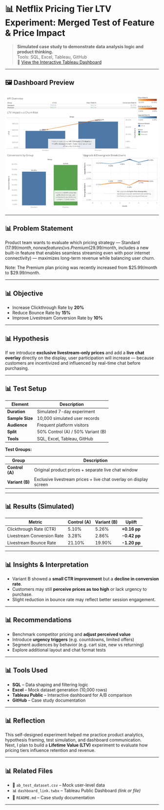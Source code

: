 # 📊 Netflix Pricing Tier LTV Experiment: Merged Test of Feature & Price Impact

> **Simulated case study to demonstrate data analysis logic and product thinking.**  
> Tools: SQL, Excel, Tableau, GitHub  
> 🔗 [View the Interactive Tableau Dashboard](https://public.tableau.com/views/NetflixPricingTierLTVExperimentMergedTestofFeaturePriceImpact/Dashboard1?:language=en-US&:sid=&:redirect=auth&:display_count=n&:origin=viz_share_link)

---

## 🖼️ Dashboard Preview

![Dashboard Preview](Netflix-Pricing-Tier-LTV-Experiment-Merged-Test-of-Feature-&-Price-Impact.png)

---

## 📊 Problem Statement

Product team wants to evaluate which pricing strategy — Standard ($17.99/month, no new features) vs. Premium ($29.99/month, includes a new built-in feature that enables seamless streaming even with poor internet connectivity) — maximizes long-term revenue while balancing user churn.

Note: The Premium plan pricing was recently increased from $25.99/month to 	$29.99/month.

---

## 📊 Objective

- Increase Clickthrough Rate by **20%**
- Reduce Bounce Rate by **15%**
- Improve Livestream Conversion Rate by **10%**

---

## 📊 Hypothesis

If we introduce **exclusive livestream-only prices** and add a **live chat overlay** directly on the display, user participation will increase — because customers are incentivized and influenced by real-time chat before purchasing.

---

## 📊 Test Setup

| Element        | Description                                                       |
|----------------|-------------------------------------------------------------------|
| **Duration**   | Simulated 7-day experiment                                        |
| **Sample Size**| 10,000 simulated user records                                     |
| **Audience**   | Frequent platform visitors                                        |
| **Split**      | 50% Control (A) / 50% Variant (B)                                 |
| **Tools**      | SQL, Excel, Tableau, GitHub                                       |

**Test Groups:**

| Group           | Description                                                                 |
|------------------|------------------------------------------------------------------------------|
| **Control (A)**  | Original product prices + separate live chat window                         |
| **Variant (B)**  | Exclusive livestream prices + live chat overlay on display screen           |

---

## 📊 Results (Simulated)

| Metric                     | Control (A) | Variant (B) | Uplift         |
|----------------------------|-------------|-------------|----------------|
| Clickthrough Rate (CTR)    | 5.10%       | 5.26%       | **+0.16 pp**   |
| Livestream Conversion Rate | 3.28%       | 2.86%       | **-0.42 pp**   |
| Livestream Bounce Rate     | 21.10%      | 19.90%      | **-1.20 pp**   |

---

## 📊 Insights & Interpretation

- Variant B showed a **small CTR improvement** but a **decline in conversion rate**.
- Customers may still **perceive prices as too high** or lack urgency to purchase.
- Slight reduction in bounce rate may reflect better session engagement.

---

## 📊 Recommendations

- Benchmark competitor pricing and **adjust perceived value**
- Introduce **urgency triggers** (e.g. countdowns, limited offers)
- Segment audiences by behavior (e.g. cart size, new vs returning)
- Explore additional layout and chat format tests

---

## 📊 Tools Used

- **SQL** – Data shaping and filtering logic  
- **Excel** – Mock dataset generation (10,000 rows)  
- **Tableau Public** – Interactive dashboard for A/B comparison  
- **GitHub** – Case study documentation

---

## 📊 Reflection

This self-designed experiment helped me practice product analytics, hypothesis framing, test simulation, and dashboard communication.  
Next, I plan to build a **Lifetime Value (LTV)** experiment to evaluate how pricing tiers influence retention and revenue.

---

## 📊 Related Files

- 📄 `ab_test_dataset.csv` – Mock user-level data
- 📊 `dashboard_link.twbx` – Tableau Public Dashboard *(link or file)*
- 📝 `README.md` – Case study documentation

---
